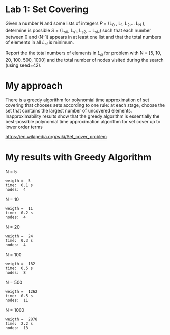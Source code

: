 # Lab 1: Set Covering

Given a number _N_ and some lists of integers _P_ = (L<sub>0</sub> , L<sub>1</sub>, L<sub>2</sub>,... L<sub>N </sub>), determine is possible _S_ = (L<sub>s0</sub>, L<sub>s1</sub>, L<sub>s2</sub>,... L<sub>sN</sub>) such that each number between 0 and (N-1) appears in at least one list and that the total numbers of elements in all _L<sub>si</sub>_ is minimum.


Report the the total numbers of elements in _L<sub>si</sub>_  for problem with N = [5, 10, 20, 100, 500, 1000] and the total number of nodes visited during the search (using seed=42).

# My approach


There is a greedy algorithm for polynomial time approximation of set covering that chooses sets according to one rule: 
at each stage, choose the set that contains the largest number of uncovered elements. Inapproximability results show that the greedy algorithm is essentially the best-possible polynomial time approximation algorithm for set cover up to lower order terms

https://en.wikipedia.org/wiki/Set_cover_problem


# My results with Greedy Algorithm

N = 5

    weigth =  5
    time:  0.1 s
    nodes:  4

N = 10

    weigth =  11
    time:  0.2 s
    nodes:  4

N = 20

    weigth =  24
    time:  0.3 s
    nodes:  4

N = 100

    weigth =  182
    time:  0.5 s
    nodes:  8
 
N = 500

    weigth =  1262
    time:  0.5 s
    nodes:  11

N = 1000

    weigth =  2878
    time:  2.2 s
    nodes:  13